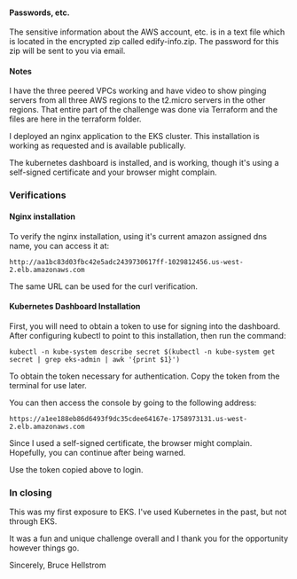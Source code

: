 #### Passwords, etc.
The sensitive information about the AWS account, etc. is in a text file which is located in the encrypted zip called edify-info.zip.  The password for this zip will be sent to you via email.

#### Notes
I have the three peered VPCs working and have video to show pinging servers from all three AWS regions to the t2.micro servers in the other regions.  That entire part of the challenge was done via Terraform and the files are here in the terraform folder.

I deployed an nginx application to the EKS cluster. This installation is working as requested and is available publically.

The kubernetes dashboard is installed, and is working, though it's using a self-signed certificate and your browser might complain.

### Verifications
#### Nginx installation
To verify the nginx installation, using it's current amazon assigned dns name, you can access it at:
```
http://aa1bc83d03fbc42e5adc2439730617ff-1029812456.us-west-2.elb.amazonaws.com
```
The same URL can be used for the curl verification.
#### Kubernetes Dashboard Installation
First, you will need to obtain a token to use for signing into the dashboard. After configuring kubectl to point to this installation, then run the command:
```
kubectl -n kube-system describe secret $(kubectl -n kube-system get secret | grep eks-admin | awk '{print $1}')
```
To obtain the token necessary for authentication. Copy the token from the terminal for use later.

You can then access the console by going to the following address:
```
https://a1ee188eb86d6493f9dc35cdee64167e-1758973131.us-west-2.elb.amazonaws.com
```
Since I used a self-signed certificate, the browser might complain. Hopefully, you can continue after being warned.

Use the token copied above to login.

### In closing
This was my first exposure to EKS.  I've used Kubernetes in the past, but not through EKS.

It was a fun and unique challenge overall and I thank you for the opportunity however things go.

Sincerely,
Bruce Hellstrom

